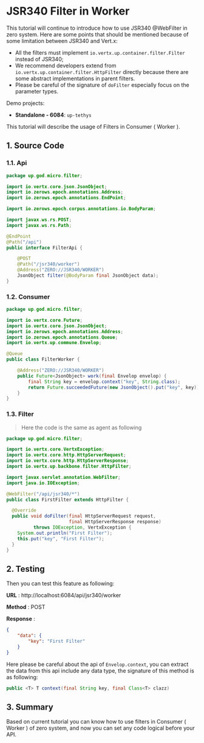 # JSR340 Filter in Worker

This tutorial will continue to introduce how to use JSR340 @WebFilter in zero system. Here are some points that should
be mentioned because of some limitation between JSR340 and Vert.x:

* All the filters must implement `io.vertx.up.container.filter.Filter` instead of JSR340;
* We recommend developers extend from `io.vertx.up.container.filter.HttpFilter` directly because there are some abstract
  implementations in parent filters.
* Please be careful of the signature of `doFilter` especially focus on the parameter types.

Demo projects:

* **Standalone - 6084**: `up-tethys`

This tutorial will describe the usage of Filters in Consumer \( Worker \).

## 1. Source Code

### 1.1. Api

```java
package up.god.micro.filter;

import io.vertx.core.json.JsonObject;
import io.zerows.epoch.annotations.Address;
import io.zerows.epoch.annotations.EndPoint;

import io.zerows.epoch.corpus.annotations.io.BodyParam;

import javax.ws.rs.POST;
import javax.ws.rs.Path;

@EndPoint
@Path("/api")
public interface FilterApi {

    @POST
    @Path("/jsr340/worker")
    @Address("ZERO://JSR340/WORKER")
    JsonObject filter(@BodyParam final JsonObject data);
}
```

### 1.2. Consumer

```java
package up.god.micro.filter;

import io.vertx.core.Future;
import io.vertx.core.json.JsonObject;
import io.zerows.epoch.annotations.Address;
import io.zerows.epoch.annotations.Queue;
import io.vertx.up.commune.Envelop;

@Queue
public class FilterWorker {

    @Address("ZERO://JSR340/WORKER")
    public Future<JsonObject> work(final Envelop envelop) {
        final String key = envelop.context("key", String.class);
        return Future.succeededFuture(new JsonObject().put("key", key));
    }
}
```

### 1.3. Filter

> Here the code is the same as agent as following

```java
package up.god.micro.filter;

import io.vertx.core.VertxException;
import io.vertx.core.http.HttpServerRequest;
import io.vertx.core.http.HttpServerResponse;
import io.vertx.up.backbone.filter.HttpFilter;

import javax.servlet.annotation.WebFilter;
import java.io.IOException;

@WebFilter("/api/jsr340/*")
public class FirstFilter extends HttpFilter {

  @Override
  public void doFilter(final HttpServerRequest request,
                       final HttpServerResponse response)
          throws IOException, VertxException {
    System.out.println("First Filter");
    this.put("key", "First Filter");
  }
}

```

## 2. Testing

Then you can test this feature as following:

**URL** : http://localhost:6084/api/jsr340/worker

**Method** : POST

**Response** :

```json
{
    "data": {
        "key": "First Filter"
    }
}
```

Here please be careful about the api of `Envelop.context`, you can extract the data from this api include any data type,
the signature of this method is as following:

```java
public <T> T context(final String key, final Class<T> clazz)
```

## 3. Summary

Based on current tutorial you can know how to use filters in Consumer \( Worker \) of zero system, and now you can set
any code logical before your API.



